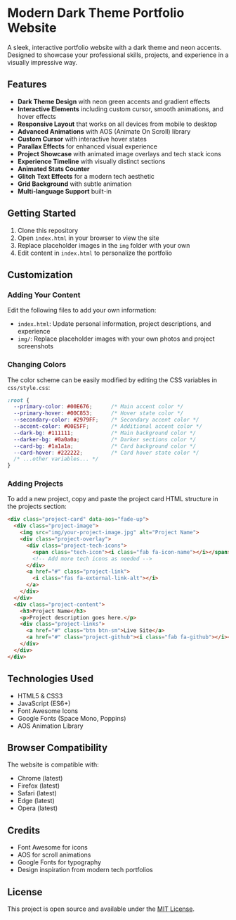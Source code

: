 # Modern Dark Theme Portfolio Website

A sleek, interactive portfolio website with a dark theme and neon accents. Designed to showcase your professional skills, projects, and experience in a visually impressive way.

## Features

- **Dark Theme Design** with neon green accents and gradient effects
- **Interactive Elements** including custom cursor, smooth animations, and hover effects
- **Responsive Layout** that works on all devices from mobile to desktop
- **Advanced Animations** with AOS (Animate On Scroll) library
- **Custom Cursor** with interactive hover states
- **Parallax Effects** for enhanced visual experience
- **Project Showcase** with animated image overlays and tech stack icons
- **Experience Timeline** with visually distinct sections
- **Animated Stats Counter**
- **Glitch Text Effects** for a modern tech aesthetic
- **Grid Background** with subtle animation
- **Multi-language Support** built-in

## Getting Started

1. Clone this repository
2. Open `index.html` in your browser to view the site
3. Replace placeholder images in the `img` folder with your own
4. Edit content in `index.html` to personalize the portfolio

## Customization

### Adding Your Content

Edit the following files to add your own information:

- `index.html`: Update personal information, project descriptions, and experience
- `img/`: Replace placeholder images with your own photos and project screenshots

### Changing Colors

The color scheme can be easily modified by editing the CSS variables in `css/style.css`:

```css
:root {
  --primary-color: #00E676;      /* Main accent color */
  --primary-hover: #00C853;      /* Hover state color */
  --secondary-color: #2979FF;    /* Secondary accent color */
  --accent-color: #00E5FF;       /* Additional accent color */
  --dark-bg: #111111;            /* Main background color */
  --darker-bg: #0a0a0a;          /* Darker sections color */
  --card-bg: #1a1a1a;            /* Card background color */
  --card-hover: #222222;         /* Card hover state color */
  /* ...other variables... */
}
```

### Adding Projects

To add a new project, copy and paste the project card HTML structure in the projects section:

```html
<div class="project-card" data-aos="fade-up">
  <div class="project-image">
    <img src="img/your-project-image.jpg" alt="Project Name">
    <div class="project-overlay">
      <div class="project-tech-icons">
        <span class="tech-icon"><i class="fab fa-icon-name"></i></span>
        <!-- Add more tech icons as needed -->
      </div>
      <a href="#" class="project-link">
        <i class="fas fa-external-link-alt"></i>
      </a>
    </div>
  </div>
  <div class="project-content">
    <h3>Project Name</h3>
    <p>Project description goes here.</p>
    <div class="project-links">
      <a href="#" class="btn btn-sm">Live Site</a>
      <a href="#" class="project-github"><i class="fab fa-github"></i></a>
    </div>
  </div>
</div>
```

## Technologies Used

- HTML5 & CSS3
- JavaScript (ES6+)
- Font Awesome Icons
- Google Fonts (Space Mono, Poppins)
- AOS Animation Library

## Browser Compatibility

The website is compatible with:
- Chrome (latest)
- Firefox (latest)
- Safari (latest)
- Edge (latest)
- Opera (latest)

## Credits

- Font Awesome for icons
- AOS for scroll animations
- Google Fonts for typography
- Design inspiration from modern tech portfolios

## License

This project is open source and available under the [MIT License](LICENSE). 